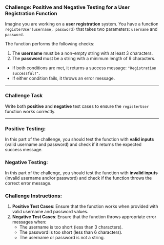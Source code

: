 ### **Challenge: Positive and Negative Testing for a User Registration Function**

Imagine you are working on a **user registration** system. You have a function `registerUser(username, password)` that takes two parameters: `username` and `password`.

The function performs the following checks:

1. The **username** must be a non-empty string with at least 3 characters.
2. The **password** must be a string with a minimum length of 6 characters.

- If both conditions are met, it returns a success message: `"Registration successful!"`.
- If either condition fails, it throws an error message.

---

### **Challenge Task**

Write both **positive** and **negative** test cases to ensure the `registerUser` function works correctly.

---

### **Positive Testing:**

In this part of the challenge, you should test the function with **valid inputs** (valid username and password) and check if it returns the expected success message.

### **Negative Testing:**

In this part of the challenge, you should test the function with **invalid inputs** (invalid username and/or password) and check if the function throws the correct error message.

### **Challenge Instructions:**

1. **Positive Test Cases**: Ensure that the function works when provided with valid username and password values.
2. **Negative Test Cases**: Ensure that the function throws appropriate error messages when:
   - The username is too short (less than 3 characters).
   - The password is too short (less than 6 characters).
   - The username or password is not a string.
